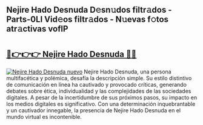 ## Nejire Hado Desnuda D𝚎sn𝚞dos filtr𝚊dos - Parts-0Ll Vid𝚎os filtr𝚊dos - N𝚞evas f𝚘tos atr𝚊ctivas voflP

# <h2><a href="http://mb5jes3.tromn.icu/?c=Nejire+Hado+Desnuda">🔗👉👉👉 Nejire Hado Desnuda 🔗🔗</a></h2>

[![Nejire Hado Desnuda nuevo](https://i.imgur.com/pEAQMta.gif)](http://mb5jes3.tromn.icu/?c=Nejire+Hado+Desnuda)
Nejire Hado Desnuda, una persona multifacética y polémica, desafía la descripción simple. Su estilo distintivo de comunicación en línea ha cautivado y provocado críticas, generando debates sobre ética, individualidad y las complejidades de las sociedades digitales. A pesar de la incertidumbre de sus próximos pasos, su impacto en los medios digitales es significativo. Con una determinación inquebrantable y un cautivador innegable, la presencia de Nejire Hado Desnuda en el mundo virtual es incontenible.
